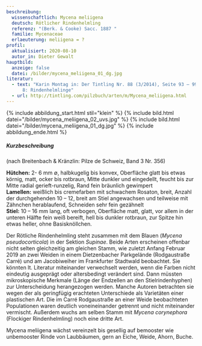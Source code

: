 ```yaml
---
beschreibung:
  wissenschaftlich: Mycena meliigena
  deutsch: Rötlicher Rindenhelmling
  referenz: "(Berk. & Cooke) Sacc. 1887 "
  familie: Mycenaceae
  erlaeuterung: meliigena = ?
profil:
  aktualisiert: 2020-08-10
  autor_in: Dieter Gewalt
hauptbild:
  anzeige: false
  datei: /bilder/mycena_meliigena_01_dg.jpg
literatur:
  - text: "Karin Montag in: Der Tintling Nr. 88 (3/2014), Seite 93 – 99: Mycena Teil
      8: Rindenhelmlinge"
  - url: http://tintling.com/pilzbuch/arten/m/Mycena_meliigena.html
---
```

{% include abbildung_start.html stil="klein" %}
{% include bild.html datei="/bilder/mycena_meliigena_02_uvs.jpg" %}
{% include bild.html datei="/bilder/mycena_meliigena_01_dg.jpg" %}
{% include abbildung_ende.html %}

##### Kurzbeschreibung

(nach Breitenbach & Kränzlin: Pilze de Schweiz, Band 3 Nr. 356)

**Hütchen:** 2- 6 mm ∅, halbkugelig bis konvex, Oberfläche glatt bis etwas körnig, matt, ocker bis rotbraun, Mitte dunkler und eingedellt, feucht bis zur Mitte radial gerieft-runzelig, Rand fein bräunlich gewimpert  
**Lamellen:** weißlich bis cremefarben mit schwachem Rosaton, breit, Anzahl der durchgehenden 10 – 12, breit am Stiel angewachsen und teilweise mit Zähnchen herablaufend, Schneiden sehr fein gezähnelt  
**Stiel:** 10 – 16 mm lang, oft verbogen, Oberfläche matt, glatt, vor allem in der unteren Hälfte fein weiß bereift, hell bis dunkler rotbraun, zur Spitze hin etwas heller, ohne Basisknöllchen.

Der Rötliche Rindenhelmling steht zusammen mit dem Blauen (*Mycena pseudocorticola*) in der Sektion *Supinae*. Beide Arten erscheinen offenbar nicht selten gleichzeitig am gleichen Stamm, wie zuletzt Anfang Februar 2019 an zwei Weiden in einem Dietzenbacher Parkgelände (Rodgaustraße Carré) und am Jacobiweiher im Frankfurter Stadtwald beobachtet. Sie könnten lt. Literatur miteinander verwechselt werden, wenn die Farben nicht eindeutig ausgeprägt oder altersbedingt verändert sind. Dann müssten mikroskopische Merkmale (Länge der Endzellen an den Stielrindenhyphen) zur Unterscheidung herangezogen werden. Manche Autoren betrachten sie wegen der als geringfügig erachteten Unterschiede als Varietäten einer plastischen Art. Die im Carré Rodgaustraße an einer Weide beobachteten Populationen waren deutlich voneineinander getrennt und nicht miteinander vermischt. Außerdem wuchs am selben Stamm mit *Mycena corynephora* (Flockiger Rindenhelmling) noch eine dritte Art.

Mycena meliigena wächst vereinzelt bis gesellig auf bemooster wie unbemooster Rinde von Laubbäumen, gern an Eiche, Weide, Ahorn, Buche.
